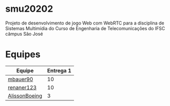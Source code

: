 # smu20202
Projeto de desenvolvimento de jogo Web com WebRTC para a disciplina de Sistemas Multimídia do Curso de Engenharia de Telecomunicações do IFSC câmpus São José

# Equipes

| Equipe | Entrega 1 |
|-|-|
| [mbauer90](https://github.com/mbauer90/SMU) | 10 |
| [renaner123](https://github.com/renaner123/Sudoku_SMU) | 10 |
| [AlissonBoeing](https://github.com/AlissonBoeing/smu-alisson) | 3 |
